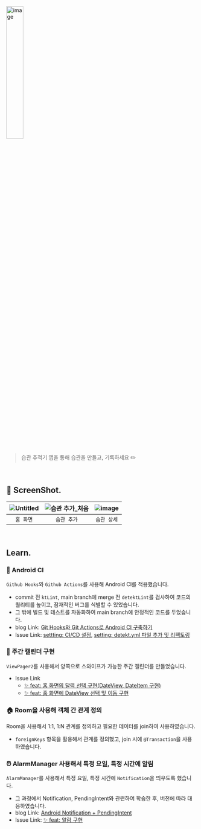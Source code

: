 <img title="" src="https://github.com/tnwlsgk1002/habit-tracker-app/assets/76458724/0abacc29-4c42-4a9e-896b-b9b6018c3107" alt="image" data-align="center" width="30%" height="30%">

> 습관 추적기 앱을 통해 습관을 만들고, 기록하세요 ✏️

</br>

## 📱 ScreenShot.

| ![Untitled](https://github.com/tnwlsgk1002/habit-tracker-app/assets/76458724/8e6774e8-6477-4b50-bc16-31944bcf9ae1) | ![습관 추가_처음](https://github.com/tnwlsgk1002/habit-tracker-app/assets/76458724/332a9eea-2c40-4b50-90cd-fadc3b679b19) | ![image](https://github.com/tnwlsgk1002/habit-tracker-app/assets/76458724/da701da3-cbe6-474b-89e1-0d06d731ff09) |
|:------------------------------------------------------------------------------------------------------------------:|:------------------------------------------------------------------------------------------------------------------:|:---------------------------------------------------------------------------------------------------------------:|
| `홈 화면`                                                                                                             | `습관 추가`                                                                                                            | `습관 상세`                                                                                                         |

</br>

## Learn.

### 🦾 Android CI

`Github Hooks`와 `Github Actions`를 사용해 Android CI를 적용했습니다.

* commit 전 `ktLint`, main branch에 merge 전 `detektLint`를 검사하여 코드의 퀄리티를 높이고, 잠재적인 버그를 식별할 수 있었습니다.
* 그 밖에 빌드 및 테스트를 자동화하여 main branch에 안정적인 코드를 두었습니다.
* blog Link: [Git Hooks와 Git Actions로 Android CI 구축하기](https://sjevie.tistory.com/entry/%EC%A0%81%EC%9A%A9%EA%B8%B0-Git-Hooks%EA%B3%BC-Git-Actions%EB%A1%9C-Android-CI-%EA%B5%AC%EC%B6%95%ED%95%98%EA%B8%B0)
* Issue Link: [settting: CI/CD 설정](https://github.com/tnwlsgk1002/habit-tracker-app/issues/5), [setting: detekt.yml 파일 추가 및 리팩토링](https://github.com/tnwlsgk1002/habit-tracker-app/issues/40)

### 📆 주간 캘린더 구현

`ViewPager2`를 사용해서 양쪽으로 스와이프가 가능한 주간 캘린더를 만들었습니다.
* Issue Link
  * [✨ feat: 홈 화면의 달력 선택 구현(DateView, DateItem 구현)](https://github.com/tnwlsgk1002/habit-tracker-app/issues/9)
  * [✨ feat: 홈 화면에 DateView 선택 및 이동 구현](https://github.com/tnwlsgk1002/habit-tracker-app/issues/32)

### 🏠 Room을 사용해 객체 간 관계 정의

Room을 사용해서 1:1, 1:N 관계를 정의하고 필요한 데이터를 join하여 사용하였습니다.
* `foreignKeys` 항목을 활용해서 관계를 정의했고, join 시에 `@Transaction`을 사용하였습니다.

### ⏰ AlarmManager 사용해서 특정 요일, 특정 시간에 알림

`AlarmManager`를 사용해서 특정 요일, 특정 시간에 `Notification`을 띄우도록 했습니다.
* 그 과정에서 Notification, PendingIntent와 관련하여 학습한 후, 버전에 따라 대응하였습니다.
* blog Link: [Android Notification + PendingIntent](https://sjevie.tistory.com/entry/TIL%EA%B0%9C%EB%85%90-Android-Notification-PendingIntent)
* Issue Link: [✨ feat: 알람 구현](https://github.com/tnwlsgk1002/habit-tracker-app/issues/44)
